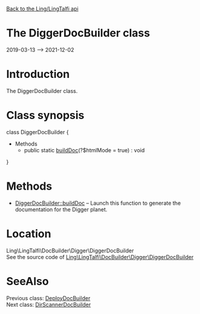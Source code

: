 [Back to the Ling/LingTalfi api](https://github.com/lingtalfi/LingTalfi/blob/master/doc/api/Ling/LingTalfi.md)



The DiggerDocBuilder class
================
2019-03-13 --> 2021-12-02






Introduction
============

The DiggerDocBuilder class.



Class synopsis
==============


class <span class="pl-k">DiggerDocBuilder</span>  {

- Methods
    - public static [buildDoc](https://github.com/lingtalfi/LingTalfi/blob/master/doc/api/Ling/LingTalfi/DocBuilder/Digger/DiggerDocBuilder/buildDoc.md)(?$htmlMode = true) : void

}






Methods
==============

- [DiggerDocBuilder::buildDoc](https://github.com/lingtalfi/LingTalfi/blob/master/doc/api/Ling/LingTalfi/DocBuilder/Digger/DiggerDocBuilder/buildDoc.md) &ndash; Launch this function to generate the documentation for the Digger planet.





Location
=============
Ling\LingTalfi\DocBuilder\Digger\DiggerDocBuilder<br>
See the source code of [Ling\LingTalfi\DocBuilder\Digger\DiggerDocBuilder](https://github.com/lingtalfi/LingTalfi/blob/master/DocBuilder/Digger/DiggerDocBuilder.php)



SeeAlso
==============
Previous class: [DeployDocBuilder](https://github.com/lingtalfi/LingTalfi/blob/master/doc/api/Ling/LingTalfi/DocBuilder/Deploy/DeployDocBuilder.md)<br>Next class: [DirScannerDocBuilder](https://github.com/lingtalfi/LingTalfi/blob/master/doc/api/Ling/LingTalfi/DocBuilder/DirScanner/DirScannerDocBuilder.md)<br>
